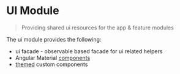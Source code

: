 # UI Module
> Providing shared ui resources for the app & feature modules

The ui module provides the following:
* ui facade - observable based facade for ui related helpers 
* Angular Material [components](https://material.angular.io)
* [themed](https://material.angular.io/guide/theming-your-components) custom components
